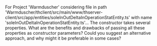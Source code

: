 For Project 'Warmduscher' considering file in path 'Warmduscher/thclient/src/main/www/thserver-client/src/app/entities/soleInOutDeltaInOperationStatEntity.ts' with name 'soleInOutDeltaInOperationStatEntity.ts'... 
The constructor takes several properties.  What are the benefits and drawbacks of passing all these properties as constructor parameters? Could you suggest an alternative approach, and why might it be preferable in some cases?